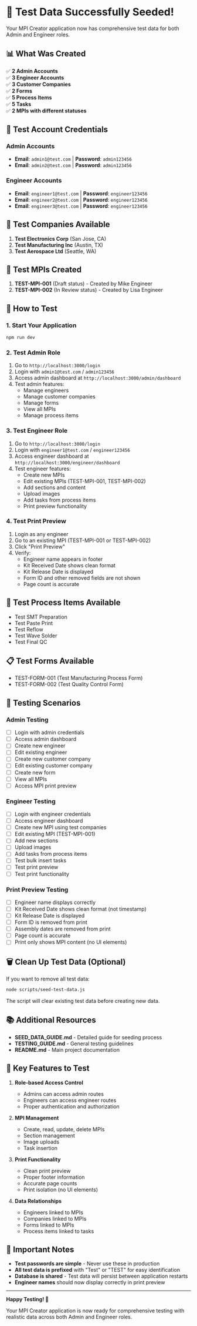 # 🎉 Test Data Successfully Seeded!

Your MPI Creator application now has comprehensive test data for both Admin and Engineer roles.

## 📊 What Was Created

✅ **2 Admin Accounts**  
✅ **3 Engineer Accounts**  
✅ **3 Customer Companies**  
✅ **2 Forms**  
✅ **5 Process Items**  
✅ **5 Tasks**  
✅ **2 MPIs with different statuses**

## 🔑 Test Account Credentials

### Admin Accounts

- **Email**: `admin1@test.com` | **Password**: `admin123456`
- **Email**: `admin2@test.com` | **Password**: `admin123456`

### Engineer Accounts

- **Email**: `engineer1@test.com` | **Password**: `engineer123456`
- **Email**: `engineer2@test.com` | **Password**: `engineer123456`
- **Email**: `engineer3@test.com` | **Password**: `engineer123456`

## 🏢 Test Companies Available

1. **Test Electronics Corp** (San Jose, CA)
2. **Test Manufacturing Inc** (Austin, TX)
3. **Test Aerospace Ltd** (Seattle, WA)

## 📄 Test MPIs Created

1. **TEST-MPI-001** (Draft status) - Created by Mike Engineer
2. **TEST-MPI-002** (In Review status) - Created by Lisa Engineer

## 🚀 How to Test

### 1. Start Your Application

```bash
npm run dev
```

### 2. Test Admin Role

1. Go to `http://localhost:3000/login`
2. Login with `admin1@test.com` / `admin123456`
3. Access admin dashboard at `http://localhost:3000/admin/dashboard`
4. Test admin features:
   - Manage engineers
   - Manage customer companies
   - Manage forms
   - View all MPIs
   - Manage process items

### 3. Test Engineer Role

1. Go to `http://localhost:3000/login`
2. Login with `engineer1@test.com` / `engineer123456`
3. Access engineer dashboard at `http://localhost:3000/engineer/dashboard`
4. Test engineer features:
   - Create new MPIs
   - Edit existing MPIs (TEST-MPI-001, TEST-MPI-002)
   - Add sections and content
   - Upload images
   - Add tasks from process items
   - Print preview functionality

### 4. Test Print Preview

1. Login as any engineer
2. Go to an existing MPI (TEST-MPI-001 or TEST-MPI-002)
3. Click "Print Preview"
4. Verify:
   - Engineer name appears in footer
   - Kit Received Date shows clean format
   - Kit Release Date is displayed
   - Form ID and other removed fields are not shown
   - Page count is accurate

## 🔧 Test Process Items Available

- Test SMT Preparation
- Test Paste Print
- Test Reflow
- Test Wave Solder
- Test Final QC

## 📋 Test Forms Available

- TEST-FORM-001 (Test Manufacturing Process Form)
- TEST-FORM-002 (Test Quality Control Form)

## 🧪 Testing Scenarios

### Admin Testing

- [ ] Login with admin credentials
- [ ] Access admin dashboard
- [ ] Create new engineer
- [ ] Edit existing engineer
- [ ] Create new customer company
- [ ] Edit existing customer company
- [ ] Create new form
- [ ] View all MPIs
- [ ] Access MPI print preview

### Engineer Testing

- [ ] Login with engineer credentials
- [ ] Access engineer dashboard
- [ ] Create new MPI using test companies
- [ ] Edit existing MPI (TEST-MPI-001)
- [ ] Add new sections
- [ ] Upload images
- [ ] Add tasks from process items
- [ ] Test bulk insert tasks
- [ ] Test print preview
- [ ] Test print functionality

### Print Preview Testing

- [ ] Engineer name displays correctly
- [ ] Kit Received Date shows clean format (not timestamp)
- [ ] Kit Release Date is displayed
- [ ] Form ID is removed from print
- [ ] Assembly dates are removed from print
- [ ] Page count is accurate
- [ ] Print only shows MPI content (no UI elements)

## 🗑️ Clean Up Test Data (Optional)

If you want to remove all test data:

```bash
node scripts/seed-test-data.js
```

The script will clear existing test data before creating new data.

## 📚 Additional Resources

- **SEED_DATA_GUIDE.md** - Detailed guide for seeding process
- **TESTING_GUIDE.md** - General testing guidelines
- **README.md** - Main project documentation

## 🎯 Key Features to Test

1. **Role-based Access Control**
   - Admins can access admin routes
   - Engineers can access engineer routes
   - Proper authentication and authorization

2. **MPI Management**
   - Create, read, update, delete MPIs
   - Section management
   - Image uploads
   - Task insertion

3. **Print Functionality**
   - Clean print preview
   - Proper footer information
   - Accurate page counts
   - Print isolation (no UI elements)

4. **Data Relationships**
   - Engineers linked to MPIs
   - Companies linked to MPIs
   - Forms linked to MPIs
   - Process items linked to tasks

## 🚨 Important Notes

- **Test passwords are simple** - Never use these in production
- **All test data is prefixed** with "Test" or "TEST" for easy identification
- **Database is shared** - Test data will persist between application restarts
- **Engineer names** should now display correctly in print preview

---

**Happy Testing! 🚀**

Your MPI Creator application is now ready for comprehensive testing with realistic data across both Admin and Engineer roles.

